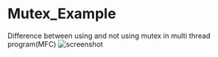 # Mutex_Example
Difference between using and not using mutex in multi thread program(MFC)
![screenshot](https://t1.daumcdn.net/cfile/tistory/99076C505C2C5D0A14)

